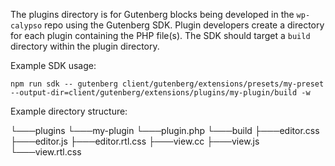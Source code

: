 The plugins directory is for Gutenberg blocks being developed in the `wp-calypso` repo using the Gutenberg SDK. Plugin developers create a directory for each plugin containing the PHP file(s). The SDK should target a `build` directory within the plugin directory. 

Example SDK usage:

`npm run sdk -- gutenberg client/gutenberg/extensions/presets/my-preset --output-dir=client/gutenberg/extensions/plugins/my-plugin/build -w`

Example directory structure:

└───plugins
    └───my-plugin
    	└───plugin.php
        └───build
            ├───editor.css
            ├───editor.js
            ├───editor.rtl.css
            ├───view.cc
            ├───view.js
            └───view.rtl.css

